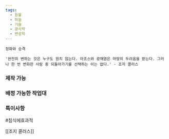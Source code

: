 ```yaml
---
tags:
  - 등불
  - 하늘
  - 기술
  - 광사학
  - 변성학
---
```



```
정화와 승격

'완전히 변하는 것은 누구도 원치 않는다. 아조스와 광채염은 마땅히 두려움을 받는다. 그러나 한 번 변화한 사람 중 되돌아가기를 선택하는 이는 없다.' - 조지 콜러스
```


### 제작 가능



### 배정 가능한 작업대



### 특이사항

#침식에효과적 

[[조지 콜러스]]
